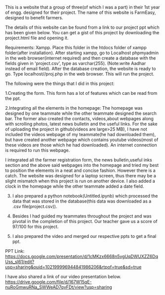 This is a website that a group of three(of which I was  a part) in their 1st year of engg. designed for their project. The name of this website is FarmEasy, designed to benefit farmers.

The details of this website can be found from a link to our project ppt which has been given below. You can get a gist of this project by downloading the project.html file and opening it.

Requirements: Xampp. Place this folder in the htdocs folder of xampp folder(after installation). After starting xampp, go to Localhost phpmyadmin in the web browser(internet required) and then create a database with the fields given in 'project.csv', type as varchar(255). (Note:write Aadhar instead of email field). After the database creation, the website is ready to go. Type localhost/<your directory name which is inside htdocs>/proj.php in the web browser. This will run the project.

The following were the things that I did in this project:

1.Creating the form. This form has a lot of features which can be read from the ppt.
      
2.Integrating all the elements in the homepage: The homepage was designed by one teammate while the other teammate designed  the search bar. The former also created the contacts, videos,about webpages along with scrolling photos, latest news bulletin and the useful links. For the sake of uploading the project in github(videos are large>25 MB), I have not included the videos webpage    of my teammate(he had downloaded them), but have created another webpage which contains youtube videos(most of these videos are those which he had downloaded). An internet connection is required to run this webpage. 
     
I integrated all the farmer registration form, the news bulletin,useful inks section and the above said webpages into the homepage and tried my best to position the elements in a neat and concise fashion. However there is a catch. The website was designed for a laptop screen, thus there may be a slight mismatch when this project is run on another device. I also added a clock in the homepage while the other teammate added a date field.
      
3. I also prepared a python notebook(Untitled.ipynb) which processed the data that was stored in the database(this data was downloaded as a .csv file(project.csv)).
      
4. Besides I had guided my teammates throughout the project and was pivotal in the completion of this project. Our teacher gave us a score of 97/100 for this project. 
      
5. I also prepared the video and merged our respective ppts to get a final ppt.

PPT Link:
https://docs.google.com/presentation/d/1cMKzx6668n5vgUqDWUXZZ6DqUss_sI61/edit?usp=sharing&ouid=102199996944841986206&rtpof=true&sd=true

I have also shared a link of our video presentation below.
https://drive.google.com/file/d/167W15qE-nuRoGmwuRNa_SWWeAD7qvFDt/view?usp=sharing
